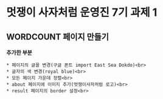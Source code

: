 멋쟁이 사자처럼 운영진 7기 과제 1
=================================
## WORDCOUNT 페이지 만들기

**추가한 부분**

	* 페이지의 글꼴 변경(구글 폰트 import East Sea Dokdo)<br>
	* 글자의 색 변경(royal blue)<br>
	* 모든 페이지 가운데 정렬<br>
	* about 페이지에 이미지 추가(멋쟁이사자처럼 로고)<br>
	* result 페이지의 border 설정<br>
